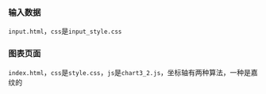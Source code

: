 ### 输入数据

`input.html`，`css`是`input_style.css`

### 图表页面

`index.html`，`css`是`style.css`，`js`是`chart3_2.js`，坐标轴有两种算法，一种是嘉纹的